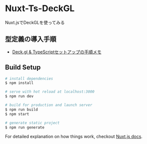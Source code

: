 # Nuxt-Ts-DeckGL
Nuxt.jsでDeckGLを使ってみる

## 型定義の導入手順
- [Deck.gl & TypeScriptセットアップの手順メモ](https://scrapbox.io/naotaro-studymemo/Deck.gl_&_TypeScript%E3%82%BB%E3%83%83%E3%83%88%E3%82%A2%E3%83%83%E3%83%97%E3%81%AE%E6%89%8B%E9%A0%86%E3%83%A1%E3%83%A2)

## Build Setup

``` bash
# install dependencies
$ npm install

# serve with hot reload at localhost:3000
$ npm run dev

# build for production and launch server
$ npm run build
$ npm start

# generate static project
$ npm run generate
```

For detailed explanation on how things work, checkout [Nuxt.js docs](https://nuxtjs.org).
